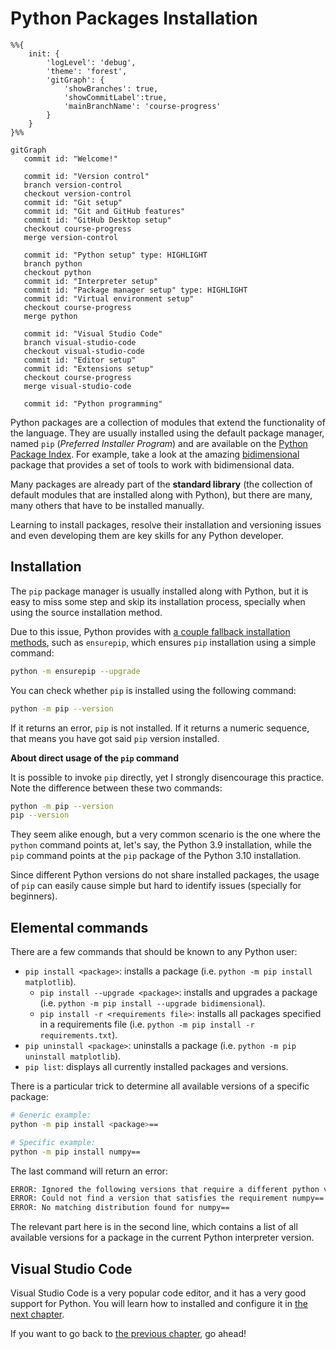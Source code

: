 # Python Packages Installation

```mermaid
%%{
    init: {
        'logLevel': 'debug',
        'theme': 'forest',
        'gitGraph': {
            'showBranches': true,
            'showCommitLabel':true,
            'mainBranchName': 'course-progress'
        }
    }
}%%

gitGraph
   commit id: "Welcome!"

   commit id: "Version control"
   branch version-control
   checkout version-control
   commit id: "Git setup"
   commit id: "Git and GitHub features"
   commit id: "GitHub Desktop setup"
   checkout course-progress
   merge version-control

   commit id: "Python setup" type: HIGHLIGHT
   branch python
   checkout python
   commit id: "Interpreter setup"
   commit id: "Package manager setup" type: HIGHLIGHT
   commit id: "Virtual environment setup"
   checkout course-progress
   merge python

   commit id: "Visual Studio Code"
   branch visual-studio-code
   checkout visual-studio-code
   commit id: "Editor setup"
   commit id: "Extensions setup"
   checkout course-progress
   merge visual-studio-code

   commit id: "Python programming"
```

Python packages are a collection of modules that extend the functionality of the language. They are usually installed using the default package manager, named `pip` (*Preferred Installer Program*) and are available on the [Python Package Index](https://pypi.org/). For example, take a look at the amazing [bidimensional](https://pypi.org/project/bidimensional/) package that provides a set of tools to work with bidimensional data.

Many packages are already part of the **standard library** (the collection of default modules that are installed along with Python), but there are many, many others that have to be installed manually.

Learning to install packages, resolve their installation and versioning issues and even developing them are key skills for any Python developer.

## Installation

The `pip` package manager is usually installed along with Python, but it is easy to miss some step and skip its installation process, specially when using the source installation method.

Due to this issue, Python provides with [a couple fallback installation methods](https://pip.pypa.io/en/stable/installation/#supported-methods), such as `ensurepip`, which ensures `pip` installation using a simple command:

```bash
python -m ensurepip --upgrade
```

You can check whether `pip` is installed using the following command:

```bash
python -m pip --version
```

If it returns an error, `pip` is not installed. If it returns a numeric sequence, that means you have got said `pip` version installed.

**About direct usage of the `pip` command**

It is possible to invoke `pip` directly, yet I strongly disencourage this practice. Note the difference between these two commands:

```bash
python -m pip --version
pip --version
```

They seem alike enough, but a very common scenario is the one where the `python` command points at, let's say, the Python 3.9 installation, while the `pip` command points at the `pip` package of the Python 3.10 installation.

Since different Python versions do not share installed packages, the usage of `pip` can easily cause simple but hard to identify issues (specially for beginners).

## Elemental commands

There are a few commands that should be known to any Python user:

* `pip install <package>`: installs a package (i.e. `python -m pip install matplotlib`).
  * `pip install --upgrade <package>`: installs and upgrades a package (i.e. `python -m pip install --upgrade bidimensional`).
  * `pip install -r <requirements file>`: installs all packages specified in a requirements file (i.e. `python -m pip install -r requirements.txt`).
* `pip uninstall <package>`: uninstalls a package (i.e. `python -m pip uninstall matplotlib`).
* `pip list`: displays all currently installed packages and versions.

There is a particular trick to determine all available versions of a specific package:

```bash
# Generic example:
python -m pip install <package>==

# Specific example:
python -m pip install numpy==
```

The last command will return an error:

```bash
ERROR: Ignored the following versions that require a different python version: 1.21.2 Requires-Python >=3.7,<3.11; 1.21.3 Requires-Python >=3.7,<3.11; 1.21.4 Requires-Python >=3.7,<3.11; 1.21.5 Requires-Python >=3.7,<3.11; 1.21.6 Requires-Python >=3.7,<3.11
ERROR: Could not find a version that satisfies the requirement numpy== (from versions: 1.3.0, 1.4.1, 1.5.0, 1.5.1, 1.6.0, 1.6.1, 1.6.2, 1.7.0, 1.7.1, 1.7.2, 1.8.0, 1.8.1, 1.8.2, 1.9.0, 1.9.1, 1.9.2, 1.9.3, 1.10.0.post2, 1.10.1, 1.10.2, 1.10.4, 1.11.0, 1.11.1, 1.11.2, 1.11.3, 1.12.0, 1.12.1, 1.13.0, 1.13.1, 1.13.3, 1.14.0, 1.14.1, 1.14.2, 1.14.3, 1.14.4, 1.14.5, 1.14.6, 1.15.0, 1.15.1, 1.15.2, 1.15.3, 1.15.4, 1.16.0, 1.16.1, 1.16.2, 1.16.3, 1.16.4, 1.16.5, 1.16.6, 1.17.0, 1.17.1, 1.17.2, 1.17.3, 1.17.4, 1.17.5, 1.18.0, 1.18.1, 1.18.2, 1.18.3, 1.18.4, 1.18.5, 1.19.0, 1.19.1, 1.19.2, 1.19.3, 1.19.4, 1.19.5, 1.20.0, 1.20.1, 1.20.2, 1.20.3, 1.21.0, 1.21.1, 1.22.0, 1.22.1, 1.22.2, 1.22.3, 1.22.4, 1.23.0rc1, 1.23.0rc2, 1.23.0rc3, 1.23.0, 1.23.1, 1.23.2, 1.23.3, 1.23.4, 1.23.5, 1.24.0rc1, 1.24.0rc2, 1.24.0, 1.24.1, 1.24.2)
ERROR: No matching distribution found for numpy==
```

The relevant part here is in the second line, which contains a list of all available versions for a package in the current Python interpreter version.

## Visual Studio Code

Visual Studio Code is a very popular code editor, and it has a very good support for Python. You will learn how to installed and configure it in [the next chapter](/docs/visual-studio-code/editor/README.md).

If you want to go back to [the previous chapter](../interpreter/README.md), go ahead!
